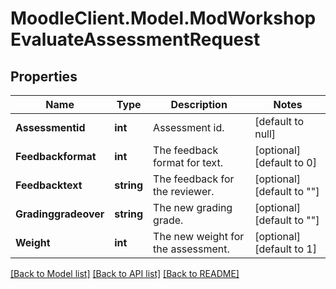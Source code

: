 # MoodleClient.Model.ModWorkshopEvaluateAssessmentRequest

## Properties

Name | Type | Description | Notes
------------ | ------------- | ------------- | -------------
**Assessmentid** | **int** | Assessment id. | [default to null]
**Feedbackformat** | **int** | The feedback format for text. | [optional] [default to 0]
**Feedbacktext** | **string** | The feedback for the reviewer. | [optional] [default to ""]
**Gradinggradeover** | **string** | The new grading grade. | [optional] [default to ""]
**Weight** | **int** | The new weight for the assessment. | [optional] [default to 1]

[[Back to Model list]](../README.md#documentation-for-models) [[Back to API list]](../README.md#documentation-for-api-endpoints) [[Back to README]](../README.md)

